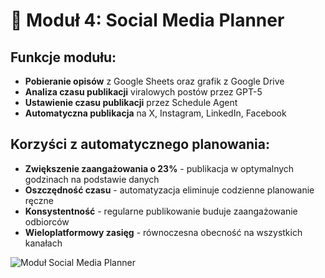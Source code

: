 # 📅 Moduł 4: Social Media Planner

## Funkcje modułu:
- **Pobieranie opisów** z Google Sheets oraz grafik z Google Drive
- **Analiza czasu publikacji** viralowych postów przez GPT-5
- **Ustawienie czasu publikacji** przez Schedule Agent
- **Automatyczna publikacja** na X, Instagram, LinkedIn, Facebook

## Korzyści z automatycznego planowania:
- **Zwiększenie zaangażowania o 23%** - publikacja w optymalnych godzinach na podstawie danych
- **Oszczędność czasu** - automatyzacja eliminuje codzienne planowanie ręczne
- **Konsystentność** - regularne publikowanie buduje zaangażowanie odbiorców
- **Wieloplatformowy zasięg** - równoczesna obecność na wszystkich kanałach

![Moduł Social Media Planner](https://github.com/IGUANAH-ai/socialloop-n8n-portfolio/blob/main/Organic-Marketing-Agent/modu%C5%82-4-social_media_planner/modu%C5%82-4-social_media_planner.png?raw=true)
